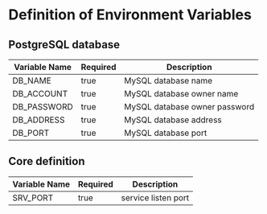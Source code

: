 # Definition of Environment Variables

## PostgreSQL database

| Variable Name | Required | Description                   |
| ------------- | -------- | ----------------------------- |
| DB_NAME       | true     | MySQL database name           |
| DB_ACCOUNT    | true     | MySQL database owner name     |
| DB_PASSWORD   | true     | MySQL database owner password |
| DB_ADDRESS    | true     | MySQL database address        |
| DB_PORT       | true     | MySQL database port           |


## Core definition

| Variable Name | Required | Description         |
| ------------- | -------- | ------------------- |
| SRV_PORT      | true     | service listen port |
